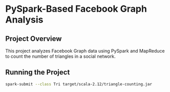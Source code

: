 # PySpark-Based Facebook Graph Analysis

## Project Overview  
This project analyzes Facebook Graph data using PySpark and MapReduce to count the number of triangles in a social network.

## Running the Project
```bash
spark-submit --class Tri target/scala-2.12/triangle-counting.jar
